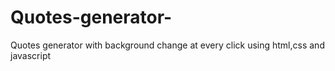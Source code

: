 # Quotes-generator-
Quotes generator with background change at every click using html,css and javascript
